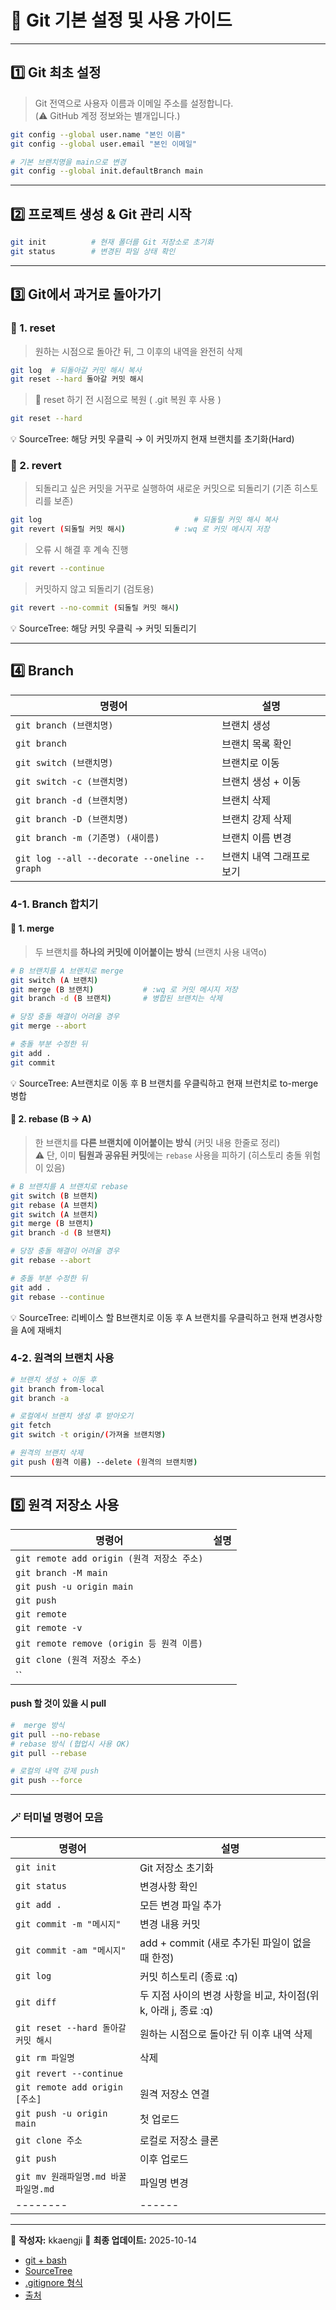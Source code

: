 # 🧭 Git 기본 설정 및 사용 가이드

---

## 1️⃣ Git 최초 설정 
> Git 전역으로 사용자 이름과 이메일 주소를 설정합니다. <br>
> (⚠️ GitHub 계정 정보와는 별개입니다.) 
```bash
git config --global user.name "본인 이름"
git config --global user.email "본인 이메일"

# 기본 브랜치명을 main으로 변경
git config --global init.defaultBranch main
```

---

## 2️⃣ 프로젝트 생성 & Git 관리 시작
```bash
git init          # 현재 폴더를 Git 저장소로 초기화
git status        # 변경된 파일 상태 확인
```

---

## 3️⃣ Git에서 과거로 돌아가기
### 🔹 1. reset
> 원하는 시점으로 돌아간 뒤, 그 이후의 내역을 완전히 삭제
```bash
git log  # 되돌아갈 커밋 해시 복사
git reset --hard 돌아갈 커밋 해시
```
> 🔁 reset 하기 전 시점으로 복원 ( .git 복원 후 사용 )
```bash
git reset --hard 
```
💡 SourceTree: 해당 커밋 우클릭 → 이 커밋까지 현재 브랜치를 초기화(Hard)

### 🔹 2. revert
> 되돌리고 싶은 커밋을 거꾸로 실행하여 새로운 커밋으로 되돌리기
> (기존 히스토리를 보존)
```bash
git log                                  # 되돌릴 커밋 해시 복사
git revert (되돌릴 커밋 해시)           # :wq 로 커밋 메시지 저장
```
> 오류 시 해결 후 계속 진행
```bash
git revert --continue
```
> 커밋하지 않고 되돌리기 (검토용)
```bash
git revert --no-commit (되돌릴 커밋 해시)
```
💡 SourceTree: 해당 커밋 우클릭 → 커밋 되돌리기

---

## 4️⃣ Branch 

| 명령어 | 설명 |
|--------|------|
| `git branch (브랜치명)` | 브랜치 생성 | 
| `git branch` | 브랜치 목록 확인 | 
| `git switch (브랜치명)` | 브랜치로 이동 | 
| `git switch -c (브랜치명)` | 브랜치 생성 + 이동 | 
| `git branch -d (브랜치명)` | 브랜치 삭제 | 
| `git branch -D (브랜치명)` | 브랜치 강제 삭제 | 
| `git branch -m (기존명) (새이름)` | 브랜치 이름 변경 | 
| `git log --all --decorate --oneline --graph` | 브랜치 내역 그래프로 보기 |

### 4-1. Branch 합치기
#### 🔹 1. merge
> 두 브랜치를 **하나의 커밋에 이어붙이는 방식** (브랜치 사용 내역o) <br>

```bash
# B 브랜치를 A 브랜치로 merge
git switch (A 브랜치)
git merge (B 브랜치)           # :wq 로 커밋 메시지 저장
git branch -d (B 브랜치)       # 병합된 브랜치는 삭제

# 당장 충돌 해결이 어려울 경우
git merge --abort

# 충돌 부분 수정한 뒤
git add .
git commit 
```
💡 SourceTree: A브랜치로 이동 후 B 브랜치를 우클릭하고 현재 브런치로 to-merge 병합

#### 🔹 2. rebase (B → A)
> 한 브랜치를 **다른 브랜치에 이어붙이는 방식** (커밋 내용 한줄로 정리) <br>
> ⚠️ 단, 이미 **팀원과 공유된 커밋**에는 `rebase` 사용을 피하기 (히스토리 충돌 위험이 있음) <br>

```bash
# B 브랜치를 A 브랜치로 rebase
git switch (B 브랜치)
git rebase (A 브랜치)
git switch (A 브랜치)
git merge (B 브랜치)
git branch -d (B 브랜치)

# 당장 충돌 해결이 어려울 경우
git rebase --abort

# 충돌 부분 수정한 뒤
git add .
git rebase --continue
```
💡 SourceTree: 리베이스 할 B브랜치로 이동 후 A 브랜치를 우클릭하고 현재 변경사항을 A에 재배치 


### 4-2. 원격의 브랜치 사용 
```bash
# 브랜치 생성 + 이동 후
git branch from-local
git branch -a

# 로컬에서 브랜치 생성 후 받아오기
git fetch
git switch -t origin/(가져올 브랜치명)

# 원격의 브랜치 삭제
git push (원격 이름) --delete (원격의 브랜치명)
```

---

## 5️⃣ 원격 저장소 사용
| 명령어 | 설명 |
|--------|------|
| `git remote add origin (원격 저장소 주소)` |  | 
| `git branch -M main` |  | 
| `git push -u origin main` |  | 
| `git push` |  |
| `git remote` |  | 
| `git remote -v` |  | 
| `git remote remove (origin 등 원격 이름)` |  | 
| `git clone (원격 저장소 주소)` |  |
| `` |  |

#### push 할 것이 있을 시 pull
```bash
#  merge 방식
git pull --no-rebase
# rebase 방식 (협업시 사용 OK)
git pull --rebase

# 로컬의 내역 강제 push
git push --force 
```
---

### 🪄 터미널 명령어 모음
| 명령어 | 설명 |
|--------|------|
| `git init` | Git 저장소 초기화 |
| `git status` | 변경사항 확인 |
| `git add .` | 모든 변경 파일 추가 |
| `git commit -m "메시지"` | 변경 내용 커밋 |
| `git commit -am "메시지"` | add + commit (새로 추가된 파일이 없을 때 한정) |
| `git log` | 커밋 히스토리 (종료 :q) |
| `git diff` | 두 지점 사이의 변경 사항을 비교, 차이점(위 k, 아래 j, 종료 :q) |
| `git reset --hard 돌아갈 커밋 해시` | 원하는 시점으로 돌아간 뒤 이후 내역 삭제 |
| `git rm 파일명` | 삭제 |
| `git revert --continue` | |
| `git remote add origin [주소]` | 원격 저장소 연결 |
| `git push -u origin main` | 첫 업로드 |
| `git clone 주소` | 로컬로 저장소 클론 |
| `git push` | 이후 업로드 |
| `git mv 원래파일명.md 바꿀파일명.md` | 파일명 변경 |
|--------|------|

---

📘 **작성자:** kkaengji
📅 **최종 업데이트:** 2025-10-14  
* [git + bash](https://git-scm.com/)
* [SourceTree](https://www.sourcetreeapp.com/)
* [.gitignore 형식](https://git-scm.com/docs/gitignore/)
* [출처](https://www.yalco.kr/lectures/git-github/)
